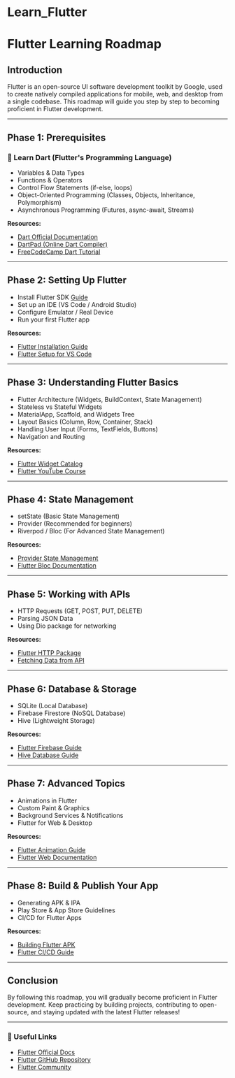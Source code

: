 # Learn_Flutter
# Flutter Learning Roadmap 

##  Introduction
Flutter is an open-source UI software development toolkit by Google, used to create natively compiled applications for mobile, web, and desktop from a single codebase. This roadmap will guide you step by step to becoming proficient in Flutter development.

---

##  Phase 1: Prerequisites

### 🔹 Learn Dart (Flutter's Programming Language)
- Variables & Data Types
- Functions & Operators
- Control Flow Statements (if-else, loops)
- Object-Oriented Programming (Classes, Objects, Inheritance, Polymorphism)
- Asynchronous Programming (Futures, async-await, Streams)

 **Resources:**
- [Dart Official Documentation](https://dart.dev/guides)
- [DartPad (Online Dart Compiler)](https://dartpad.dev/)
- [FreeCodeCamp Dart Tutorial](https://www.youtube.com/watch?v=Ej_Pcr4uC2Q)

---

##  Phase 2: Setting Up Flutter
- Install Flutter SDK [Guide](https://docs.flutter.dev/get-started/install)
- Set up an IDE (VS Code / Android Studio)
- Configure Emulator / Real Device
- Run your first Flutter app

 **Resources:**
- [Flutter Installation Guide](https://docs.flutter.dev/get-started/install)
- [Flutter Setup for VS Code](https://code.visualstudio.com/docs/flutter)

---

##  Phase 3: Understanding Flutter Basics
- Flutter Architecture (Widgets, BuildContext, State Management)
- Stateless vs Stateful Widgets
- MaterialApp, Scaffold, and Widgets Tree
- Layout Basics (Column, Row, Container, Stack)
- Handling User Input (Forms, TextFields, Buttons)
- Navigation and Routing

 **Resources:**
- [Flutter Widget Catalog](https://docs.flutter.dev/ui/widgets)
- [Flutter YouTube Course](https://www.youtube.com/watch?v=1ukSR1GRtMU)

---

##  Phase 4: State Management
- setState (Basic State Management)
- Provider (Recommended for beginners)
- Riverpod / Bloc (For Advanced State Management)

 **Resources:**
- [Provider State Management](https://docs.flutter.dev/development/data-and-backend/state-mgmt/simple)
- [Flutter Bloc Documentation](https://bloclibrary.dev/)

---

##  Phase 5: Working with APIs
- HTTP Requests (GET, POST, PUT, DELETE)
- Parsing JSON Data
- Using Dio package for networking

 **Resources:**
- [Flutter HTTP Package](https://pub.dev/packages/http)
- [Fetching Data from API](https://docs.flutter.dev/cookbook/networking/fetch-data)

---

##  Phase 6: Database & Storage
- SQLite (Local Database)
- Firebase Firestore (NoSQL Database)
- Hive (Lightweight Storage)

 **Resources:**
- [Flutter Firebase Guide](https://firebase.google.com/docs/flutter/setup)
- [Hive Database Guide](https://pub.dev/packages/hive)

---

##  Phase 7: Advanced Topics
- Animations in Flutter
- Custom Paint & Graphics
- Background Services & Notifications
- Flutter for Web & Desktop

 **Resources:**
- [Flutter Animation Guide](https://docs.flutter.dev/ui/animations)
- [Flutter Web Documentation](https://docs.flutter.dev/platform-integration/web)

---

##  Phase 8: Build & Publish Your App
- Generating APK & IPA
- Play Store & App Store Guidelines
- CI/CD for Flutter Apps

 **Resources:**
- [Building Flutter APK](https://docs.flutter.dev/deployment/android)
- [Flutter CI/CD Guide](https://docs.codemagic.io/getting-started/building-a-flutter-app/)

---

##  Conclusion
By following this roadmap, you will gradually become proficient in Flutter development. Keep practicing by building projects, contributing to open-source, and staying updated with the latest Flutter releases!

---

### 🔗 Useful Links
- [Flutter Official Docs](https://docs.flutter.dev/)
- [Flutter GitHub Repository](https://github.com/flutter/flutter)
- [Flutter Community](https://flutter.dev/community)

